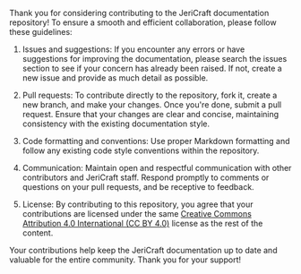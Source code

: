 Thank you for considering contributing to the JeriCraft documentation repository!  To ensure a smooth and efficient
collaboration, please follow these guidelines:

1. Issues and suggestions: If you encounter any errors or have suggestions for improving the documentation, please
   search the issues section to see if your concern has already been raised. If not, create a new issue and provide as
   much detail as possible.

2. Pull requests: To contribute directly to the repository, fork it, create a new branch, and make your changes. Once
   you're done, submit a pull request. Ensure that your changes are clear and concise, maintaining consistency with the
   existing documentation style.

3. Code formatting and conventions: Use proper Markdown formatting and follow any existing code style conventions within
   the repository.

4. Communication: Maintain open and respectful communication with other contributors and JeriCraft staff. Respond
   promptly to comments or questions on your pull requests, and be receptive to feedback.

5. License: By contributing to this repository, you agree that your contributions are licensed under the
   same [Creative Commons Attribution 4.0 International (CC BY 4.0)](https://creativecommons.org/licenses/by/4.0/deed.en)
   license as the rest of the content.

Your contributions help keep the JeriCraft documentation up to date and valuable for the entire community. Thank you for
your support!